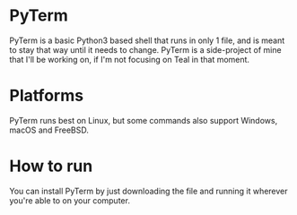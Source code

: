 # PyTerm
PyTerm is a basic Python3 based shell that runs in only 1 file, and is meant to stay that way until it needs to change.
PyTerm is a side-project of mine that I'll be working on, if I'm not focusing on Teal in that moment.

# Platforms
PyTerm runs best on Linux, but some commands also support Windows, macOS and FreeBSD.

# How to run
You can install PyTerm by just downloading the file and running it wherever you're able to on your computer.
